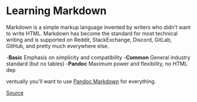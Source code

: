# Learning Markdown

Markdown is a simple markup language invented by writers who didn’t want to write HTML. 
Markdown has become the standard for most technical writing and is supported on Reddit, StackExchange, Discord, GitLab, GitHub, and pretty much everywhere else.

-**Basic**	Emphasis on simplicity and compatibility
-**Common**	General industry standard (but no tables)
-**Pandoc**	Maximum power and flexibility, no HTML dep

ventually you’ll want to use [Pandoc Markdown](https://rwx.gg/lang/md/pandoc/) for everything.

[Source](https://rwx.gg/lang/md/)
